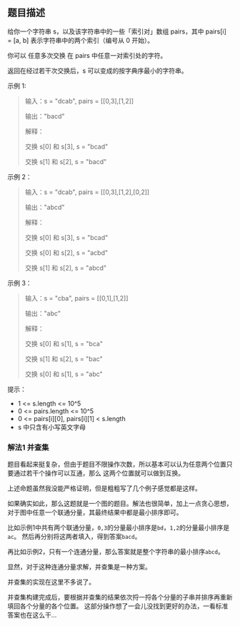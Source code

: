 ## 题目描述
给你一个字符串 s，以及该字符串中的一些「索引对」数组 pairs，其中 pairs[i] = [a, b] 表示字符串中的两个索引（编号从 0 开始）。

你可以 任意多次交换 在 pairs 中任意一对索引处的字符。

返回在经过若干次交换后，s 可以变成的按字典序最小的字符串。

示例 1:
>输入：s = "dcab", pairs = [[0,3],[1,2]]
>
>输出："bacd"
>
>解释： 
>
>交换 s[0] 和 s[3], s = "bcad"
>
>交换 s[1] 和 s[2], s = "bacd"

示例 2：
>输入：s = "dcab", pairs = [[0,3],[1,2],[0,2]]
>
>输出："abcd"
>
>解释：
>
>交换 s[0] 和 s[3], s = "bcad"
>
>交换 s[0] 和 s[2], s = "acbd"
>
>交换 s[1] 和 s[2], s = "abcd"

示例 3：
>输入：s = "cba", pairs = [[0,1],[1,2]]
>
>输出："abc"
>
>解释：
>
>交换 s[0] 和 s[1], s = "bca"
>
>交换 s[1] 和 s[2], s = "bac"
>
>交换 s[0] 和 s[1], s = "abc"
 

提示：
- 1 <= s.length <= 10^5
- 0 <= pairs.length <= 10^5
- 0 <= pairs[i][0], pairs[i][1] < s.length
- s 中只含有小写英文字母

### 解法1 并查集
题目看起来挺复杂，但由于题目不限操作次数，所以基本可以认为任意两个位置只要通过若干个操作可以互通，那么
这两个位置就可以做到互换。

上述命题虽然我没能严格证明，但是粗粗写了几个例子感觉都是这样。

如果确实如此，那么这题就是一个图的题目。解法也很简单，加上一点贪心思想，对于图中任意一个联通分量，其最终结果中都是最小排序即可。

比如示例1中共有两个联通分量，`0,3`的分量最小排序是`bd`，`1,2`的分量最小排序是`ac`。
然后再分别将这两者填入，得到答案`bacd`。

再比如示例2，只有一个连通分量，那么答案就是整个字符串的最小排序`abcd`。

显然，对于这种连通分量求解，并查集是一种方案。

并查集的实现在这里不多说了。

并查集构建完成后，要根据并查集的结果依次捋一捋各个分量的子串并排序再重新填回各个分量的各个位置。
这部分操作想了一会儿没找到更好的办法，一看标准答案也在这么干…